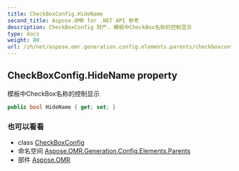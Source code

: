 ```yaml
---
title: CheckBoxConfig.HideName
second_title: Aspose.OMR for .NET API 参考
description: CheckBoxConfig 财产. 模板中CheckBox名称的控制显示
type: docs
weight: 80
url: /zh/net/aspose.omr.generation.config.elements.parents/checkboxconfig/hidename/
---
```

## CheckBoxConfig.HideName property

模板中CheckBox名称的控制显示

```csharp
public bool HideName { get; set; }
```

### 也可以看看

* class [CheckBoxConfig](../)
* 命名空间 [Aspose.OMR.Generation.Config.Elements.Parents](../../checkboxconfig/)
* 部件 [Aspose.OMR](../../../)



